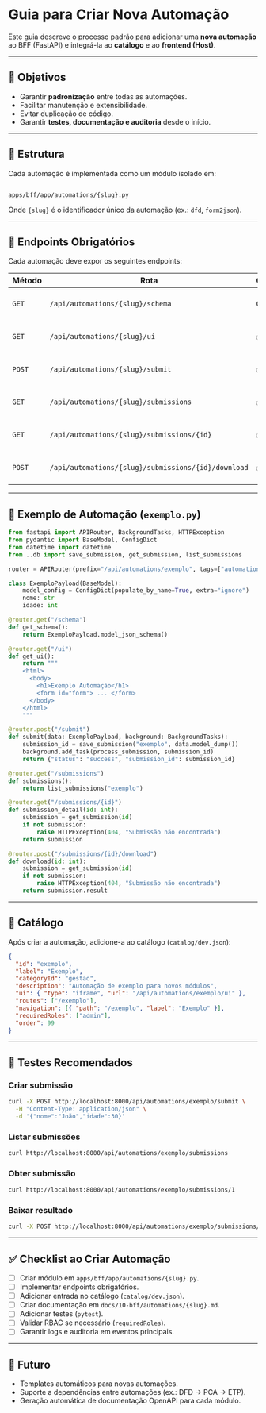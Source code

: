 # Guia para Criar Nova Automação

Este guia descreve o processo padrão para adicionar uma **nova automação** ao BFF (FastAPI) e integrá-la ao **catálogo** e ao **frontend (Host)**.

---

## 🎯 Objetivos

- Garantir **padronização** entre todas as automações.  
- Facilitar manutenção e extensibilidade.  
- Evitar duplicação de código.  
- Garantir **testes, documentação e auditoria** desde o início.  

---

## 📂 Estrutura

Cada automação é implementada como um módulo isolado em:

```

apps/bff/app/automations/{slug}.py

````

Onde `{slug}` é o identificador único da automação (ex.: `dfd`, `form2json`).  

---

## 📌 Endpoints Obrigatórios

Cada automação deve expor os seguintes endpoints:

| Método | Rota | Obrigatório | Descrição |
|--------|------|-------------|------------|
| `GET`  | `/api/automations/{slug}/schema` | Opcional | Retorna schema JSON esperado |
| `GET`  | `/api/automations/{slug}/ui` | ✅ | Retorna UI HTML simples (iframe) |
| `POST` | `/api/automations/{slug}/submit` | ✅ | Cria submissão e inicia execução |
| `GET`  | `/api/automations/{slug}/submissions` | ✅ | Lista submissões da automação |
| `GET`  | `/api/automations/{slug}/submissions/{id}` | ✅ | Detalha submissão específica |
| `POST` | `/api/automations/{slug}/submissions/{id}/download` | ✅ | Retorna resultado (arquivo/JSON) |

---

## 🧩 Exemplo de Automação (`exemplo.py`)

```python
from fastapi import APIRouter, BackgroundTasks, HTTPException
from pydantic import BaseModel, ConfigDict
from datetime import datetime
from ..db import save_submission, get_submission, list_submissions

router = APIRouter(prefix="/api/automations/exemplo", tags=["automations"])

class ExemploPayload(BaseModel):
    model_config = ConfigDict(populate_by_name=True, extra="ignore")
    nome: str
    idade: int

@router.get("/schema")
def get_schema():
    return ExemploPayload.model_json_schema()

@router.get("/ui")
def get_ui():
    return """
    <html>
      <body>
        <h1>Exemplo Automação</h1>
        <form id="form"> ... </form>
      </body>
    </html>
    """

@router.post("/submit")
def submit(data: ExemploPayload, background: BackgroundTasks):
    submission_id = save_submission("exemplo", data.model_dump())
    background.add_task(process_submission, submission_id)
    return {"status": "success", "submission_id": submission_id}

@router.get("/submissions")
def submissions():
    return list_submissions("exemplo")

@router.get("/submissions/{id}")
def submission_detail(id: int):
    submission = get_submission(id)
    if not submission:
        raise HTTPException(404, "Submissão não encontrada")
    return submission

@router.post("/submissions/{id}/download")
def download(id: int):
    submission = get_submission(id)
    if not submission:
        raise HTTPException(404, "Submissão não encontrada")
    return submission.result
````

---

## 📂 Catálogo

Após criar a automação, adicione-a ao catálogo (`catalog/dev.json`):

```json
{
  "id": "exemplo",
  "label": "Exemplo",
  "categoryId": "gestao",
  "description": "Automação de exemplo para novos módulos",
  "ui": { "type": "iframe", "url": "/api/automations/exemplo/ui" },
  "routes": ["/exemplo"],
  "navigation": [{ "path": "/exemplo", "label": "Exemplo" }],
  "requiredRoles": ["admin"],
  "order": 99
}
```

---

## 🧪 Testes Recomendados

### Criar submissão

```bash
curl -X POST http://localhost:8000/api/automations/exemplo/submit \
  -H "Content-Type: application/json" \
  -d '{"nome":"João","idade":30}'
```

### Listar submissões

```bash
curl http://localhost:8000/api/automations/exemplo/submissions
```

### Obter submissão

```bash
curl http://localhost:8000/api/automations/exemplo/submissions/1
```

### Baixar resultado

```bash
curl -X POST http://localhost:8000/api/automations/exemplo/submissions/1/download -o resultado.json
```

---

## ✅ Checklist ao Criar Automação

* [ ] Criar módulo em `apps/bff/app/automations/{slug}.py`.
* [ ] Implementar endpoints obrigatórios.
* [ ] Adicionar entrada no catálogo (`catalog/dev.json`).
* [ ] Criar documentação em `docs/10-bff/automations/{slug}.md`.
* [ ] Adicionar testes (`pytest`).
* [ ] Validar RBAC se necessário (`requiredRoles`).
* [ ] Garantir logs e auditoria em eventos principais.

---

## 🚀 Futuro

* Templates automáticos para novas automações.
* Suporte a dependências entre automações (ex.: DFD → PCA → ETP).
* Geração automática de documentação OpenAPI para cada módulo.